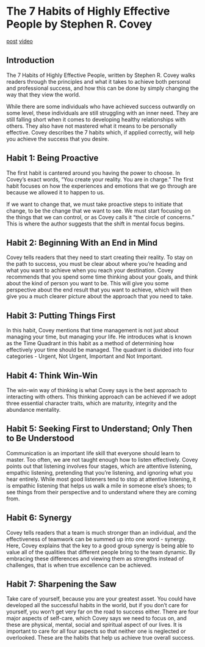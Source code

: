 # The 7 Habits of Highly Effective People by Stephen R. Covey

[post](https://www.reddit.com/r/productivity/comments/b0lu52/i_made_an_animation_to_summarise_the_best_lessons/)
[video](https://www.youtube.com/watch?v=_nGzZ9m_Xsg&t=1s)


## Introduction

The 7 Habits of Highly Effective People, written by Stephen R. Covey walks readers through the principles and what it takes to achieve both personal and professional success, and how this can be done by simply changing the way that they view the world.

While there are some individuals who have achieved success outwardly on some level, these individuals are still struggling with an inner need. They are still falling short when it comes to developing healthy relationships with others. They also have not mastered what it means to be personally effective. Covey describes the 7 habits which, if applied correctly, will help you achieve the success that you desire.


## Habit 1: Being Proactive

The first habit is cantered around you having the power to choose. In Covey’s exact words, “You create your reality. You are in charge.”  The first habit focuses on how the experiences and emotions that we go through are because we allowed it to happen to us.

If we want to change that, we must take proactive steps to initiate that change, to be the change that we want to see. We must start focusing on the things that we can control, or as Covey calls it “the circle of concerns.” This is where the author suggests that the shift in mental focus begins.


## Habit 2: Beginning With an End in Mind

Covey tells readers that they need to start creating their reality. To stay on the path to success, you must be clear about where you’re heading and what you want to achieve when you reach your destination. Covey recommends that you spend some time thinking about your goals, and think about the kind of person you want to be. This will give you some perspective about the end result that you want to achieve, which will then give you a much clearer picture about the approach that you need to take.


## Habit 3: Putting Things First

In this habit, Covey mentions that time management is not just about managing your time, but managing your life. He introduces what is known as the Time Quadrant in this habit as a method of determining how effectively your time should be managed. The quadrant is divided into four categories - Urgent, Not Urgent, Important and Not Important.


## Habit 4: Think Win-Win

The win-win way of thinking is what Covey says is the best approach to interacting with others. This thinking approach can be achieved if we adopt three essential character traits, which are maturity, integrity and the abundance mentality.


## Habit 5: Seeking First to Understand; Only Then to Be Understood

Communication is an important life skill that everyone should learn to master. Too often, we are not taught enough how to listen effectively. Covey points out that listening involves four stages, which are attentive listening, empathic listening, pretending that you’re listening, and ignoring what you hear entirely. While most good listeners tend to stop at attentive listening, it is empathic listening that helps us walk a mile in someone else’s shoes; to see things from their perspective and to understand where they are coming from.


## Habit 6: Synergy

Covey tells readers that a team is much stronger than an individual, and the effectiveness of teamwork can be summed up into one word - synergy. Here, Covey explains that the key to a good group synergy is being able to value all of the qualities that different people bring to the team dynamic. By embracing these differences and viewing them as strengths instead of challenges, that is when true excellence can be achieved.


## Habit 7: Sharpening the Saw

Take care of yourself, because you are your greatest asset. You could have developed all the successful habits in the world, but if you don’t care for yourself, you won’t get very far on the road to success either. There are four major aspects of self-care, which Covey says we need to focus on, and these are physical, mental, social and spiritual aspect of our lives. It is important to care for all four aspects so that neither one is neglected or overlooked. These are the habits that help us achieve true overall success.

